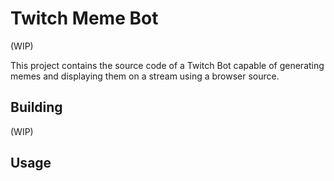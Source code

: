 # Twitch Meme Bot

(WIP)

This project contains the source code of a Twitch Bot capable of generating
memes and displaying them on a stream using a browser source.

## Building
(WIP)

## Usage